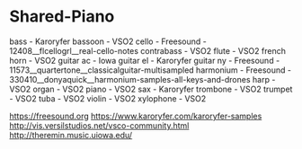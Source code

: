 # Shared-Piano

bass - Karoryfer bassoon - VSO2 cello - Freesound - 12408__flcellogrl__real-cello-notes contrabass - VSO2 flute - VSO2 french horn - VSO2 guitar ac - Iowa guitar el - Karoryfer guitar ny - Freesound - 11573__quartertone__classicalguitar-multisampled harmonium - Freesound - 330410__donyaquick__harmonium-samples-all-keys-and-drones harp - VSO2 organ - VSO2 piano - VSO2 sax - Karoryfer trombone - VSO2 trumpet - VSO2 tuba - VSO2 violin - VSO2 xylophone - VSO2

https://freesound.org https://www.karoryfer.com/karoryfer-samples http://vis.versilstudios.net/vsco-community.html http://theremin.music.uiowa.edu/
